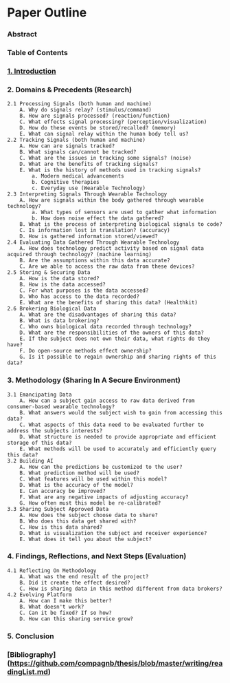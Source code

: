 # Paper Outline

### Abstract
### Table of Contents
### [1. Introduction](https://github.com/compagnb/thesis/blob/master/writing/introduction.md)
### 2. Domains & Precedents (Research)
    2.1 Processing Signals (both human and machine)
        A. Why do signals relay? (stimulus/command)
        B. How are signals processed? (reaction/function)
        C. What effects signal processing? (perception/visualization)
        D. How do these events be stored/recalled? (memory)
        E. What can signal relay within the human body tell us?
    2.2 Tracking Signals (both human and machine)
        A. How can are signals tracked?
        B. What signals can/cannot be tracked?
        C. What are the issues in tracking some signals? (noise)
        D. What are the benefits of tracking signals?
        E. What is the history of methods used in tracking signals?
            a. Modern medical advancements
            b. Cognitive therapies
            c. Everyday use (Wearable Technology)
    2.3 Interpreting Signals Through Wearable Technology
        A. How are signals within the body gathered through wearable technology?
            a. What types of sensors are used to gather what information
            b. How does noise effect the data gathered?
        B. What is the process of interpreting biological signals to code?
        C. Is information lost in translation? (accuracy)
        D. How is gathered information stored/viewed?
    2.4 Evaluating Data Gathered Through Wearable Technology
        A. How does technology predict activity based on signal data acquired through technology? (machine learning)
        B. Are the assumptions within this data accurate?
        C. Are we able to access the raw data from these devices?
    2.5 Storing & Securing Data
        A. How is the data stored?
        B. How is the data accessed?
        C. For what purposes is the data accessed?
        D. Who has access to the data recorded?
        E. What are the benefits of sharing this data? (Healthkit)
    2.6 Brokering Biological Data
        A. What are the disadvantages of sharing this data?
        B. What is data brokering?
        C. Who owns biological data recorded through technology?
        D. What are the responsibilities of the owners of this data?
        E. If the subject does not own their data, what rights do they have?
        F. Do open-source methods effect ownership?
        G. Is it possible to regain ownership and sharing rights of this data?
### 3. Methodology (Sharing In A Secure Environment)
    3.1 Emancipating Data
        A. How can a subject gain access to raw data derived from consumer-based wearable technology?
        B. What answers would the subject wish to gain from accessing this data?
        C. What aspects of this data need to be evaluated further to address the subjects interests?
        D. What structure is needed to provide appropriate and efficient storage of this data?
        E. What methods will be used to accurately and efficiently query this data?
    3.2 Building AI
        A. How can the predictions be customized to the user?
        B. What prediction method will be used?
        C. What features will be used within this model?
        D. What is the accuracy of the model?
        E. Can accuracy be improved?
        F. What are any negative impacts of adjusting accuracy?
        G. How often must this model be re-calibrated?
    3.3 Sharing Subject Approved Data
        A. How does the subject choose data to share?
        B. Who does this data get shared with?
        C. How is this data shared?
        D. What is visualization the subject and receiver experience?
        E. What does it tell you about the subject?
### 4. Findings, Reflections, and Next Steps (Evaluation)
    4.1 Reflecting On Methodology
        A. What was the end result of the project?
        B. Did it create the effect desired?
        C. How is sharing data in this method different from data brokers?
    4.2 Evolving Platform
        A. How can I make this better?
        B. What doesn't work?
        C. Can it be fixed? If so how?
        D. How can this sharing service grow?
### 5. Conclusion
### [Bibliography] (https://github.com/compagnb/thesis/blob/master/writing/readingList.md)
